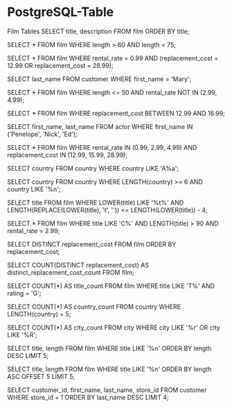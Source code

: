 # PostgreSQL-Table
Film Tables
SELECT title, description 
FROM film 
ORDER BY title;

SELECT * 
FROM film 
WHERE length > 60 AND length < 75;

SELECT * 
FROM film 
WHERE rental_rate = 0.99 
AND (replacement_cost = 12.99 OR replacement_cost = 28.99);

SELECT last_name 
FROM customer 
WHERE first_name = 'Mary';

SELECT * 
FROM film 
WHERE length <= 50 
AND rental_rate NOT IN (2.99, 4.99);


SELECT * 
FROM film 
WHERE replacement_cost BETWEEN 12.99 AND 16.99;


SELECT first_name, last_name 
FROM actor 
WHERE first_name IN ('Penelope', 'Nick', 'Ed');

SELECT * 
FROM film 
WHERE rental_rate IN (0.99, 2.99, 4.99) 
AND replacement_cost IN (12.99, 15.99, 28.99);

SELECT country
FROM country
WHERE country LIKE 'A%a';

SELECT country
FROM country
WHERE LENGTH(country) >= 6 AND country LIKE '%n';

SELECT title
FROM film
WHERE LOWER(title) LIKE '%t%' AND LENGTH(REPLACE(LOWER(title), 't', '')) <= LENGTH(LOWER(title)) - 4;

SELECT *
FROM film
WHERE title LIKE 'C%' AND LENGTH(title) > 90 AND rental_rate = 2.99;


SELECT DISTINCT replacement_cost
FROM film
ORDER BY replacement_cost;

SELECT COUNT(DISTINCT replacement_cost) AS distinct_replacement_cost_count
FROM film;

SELECT COUNT(*) AS title_count
FROM film
WHERE title LIKE 'T%' AND rating = 'G';

SELECT COUNT(*) AS country_count
FROM country
WHERE LENGTH(country) = 5;

SELECT COUNT(*) AS city_count
FROM city
WHERE city LIKE '%r' OR city LIKE '%R';

SELECT title, length 
FROM film 
WHERE title LIKE '%n' 
ORDER BY length DESC 
LIMIT 5;

SELECT title, length 
FROM film 
WHERE title LIKE '%n' 
ORDER BY length ASC 
OFFSET 5 LIMIT 5;

SELECT customer_id, first_name, last_name, store_id 
FROM customer 
WHERE store_id = 1 
ORDER BY last_name DESC 
LIMIT 4;




